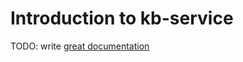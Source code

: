 # Introduction to kb-service

TODO: write [great documentation](http://jacobian.org/writing/what-to-write/)

